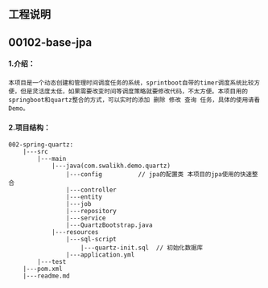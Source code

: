 ## 工程说明
## 00102-base-jpa
#### 1.介绍：
`本项目是一个动态创建和管理时间调度任务的系统，sprintboot自带的timer调度系统比较方便，但是灵活度太低，如果需要改变时间等调度策略就要修改代码，不太方便。本项目用的springboot和quartz整合的方式，可以实时的添加 删除 修改 查询 任务，具体的使用请看Demo。`

#### 2.项目结构：

~~~~
002-spring-quartz: 
    |---src
        |---main
            |---java(com.swalikh.demo.quartz)
                |---config          // jpa的配置类 本项目的jpa使用的快速整合
                |---controller
                |---entity
                |---job
                |---repository
                |---service
                |---QuartzBootstrap.java
            |---resources
                |---sql-script
                    |---quartz-init.sql  // 初始化数据库
                |---application.yml
        |---test
    |---pom.xml
    |---readme.md
            
~~~~



